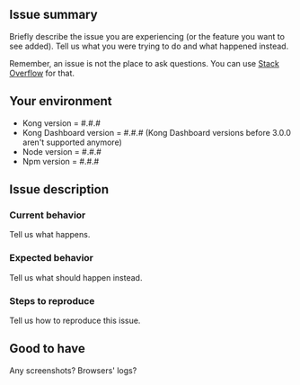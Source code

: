 ## Issue summary

Briefly describe the issue you are experiencing (or the feature you want to see added). Tell us what you were trying to do and what happened instead.

Remember, an issue is not the place to ask questions. You can use [Stack Overflow](https://stackoverflow.com/questions/tagged/kong-dashboard) for that.

## Your environment

* Kong version = #.#.#
* Kong Dashboard version = #.#.# (Kong Dashboard versions before 3.0.0 aren't supported anymore)
* Node version = #.#.#
* Npm version = #.#.#

## Issue description

### Current behavior

Tell us what happens.

### Expected behavior

Tell us what should happen instead.

### Steps to reproduce

Tell us how to reproduce this issue.


## Good to have

Any screenshots? Browsers' logs?
